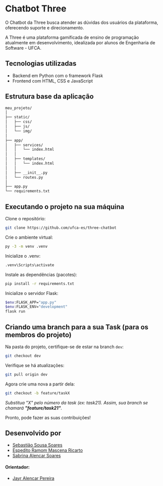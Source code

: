 # Chatbot Three

O Chatbot da Three busca atender as dúvidas dos usuários da plataforma, oferecendo suporte e direcionamento.

A Three é uma plataforma gamificada de ensino de programação atualmente em desenvolvimento, idealizada por alunos de Engenharia de Software - UFCA.

## Tecnologias utilizadas
- Backend em Python com o framework Flask
- Frontend com HTML, CSS e JavaScript

## Estrutura base da aplicação
```bash
meu_projeto/
│
├── static/
│   ├── css/
│   ├── js/
│   └── img/
│
├── app/
│   ├── services/
│   │   └── index.html
│   │
│   ├── templates/
│   │   └── index.html
│   │
│   ├── __init__.py
│   └── routes.py
│
├── app.py
└── requirements.txt
```

## Executando o projeto na sua máquina

Clone o repositório:
```bash
git clone https://github.com/ufca-es/three-chatbot
```

Crie o ambiente virtual:
```bash
py -3 -m venv .venv
```

Inicialize o .venv:
```bash
.venv\Scripts\activate
```

Instale as dependências (pacotes):
```bash
pip install -r requirements.txt
```

Inicialize o servidor Flask:
```bash
$env:FLASK_APP="app.py"
$env:FLASK_ENV="development"
flask run
```

## Criando uma branch para a sua Task (para os membros do projeto)

Na pasta do projeto, certifique-se de estar na branch `dev`:
```bash
git checkout dev
```

Verifique se há atualizações:
```bash
git pull origin dev
```

Agora crie uma nova a partir dela:
```bash
git checkout -b feature/taskX
```

_Substitua "X" pelo número da task (ex: task21). Assim, sua branch se chamará **"feature/task21"**._

Pronto, pode fazer as suas contribuições!

## Desenvolvido por
- [Sebastião Sousa Soares](https://github.com/SebastiaoSoares)
- [Espedito Ramom Mascena Ricarto](https://github.com/RamomRicarto)
- [Sabrina Alencar Soares](https://github.com/sabrinaalencaar)

#### Orientador:
- [Jayr Alencar Pereira](https://github.com/jayralencar)
